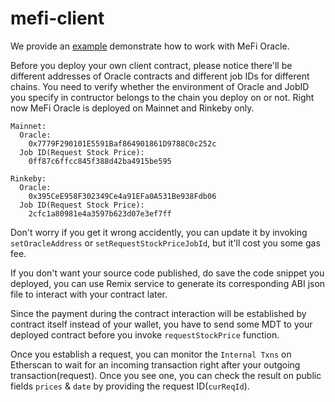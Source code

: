 # mefi-client


  We provide an [example](https://github.com/measurabledatatoken/mefi-client/blob/main/contract/mefi/example/MefiOracleConsumer.sol) demonstrate how to work with MeFi Oracle.
  
  Before you deploy your own client contract, please notice there'll be different addresses of Oracle contracts and different job IDs for different chains. You need to verify whether the environment of Oracle and JobID you specify in contructor belongs to the chain you deploy on or not. Right now MeFi Oracle is deployed on Mainnet and Rinkeby only. 
  
  ```
  Mainnet:
    Oracle:
      0x7779F290101E5591Baf864901861D9788C0c252c
    Job ID(Request Stock Price):
      0ff87c6ffcc845f388d42ba4915be595
  ```
  
  ```
  Rinkeby:
    Oracle:
      0x395CeE958F302349Ce4a91EFa0A531Be938Fdb06
    Job ID(Request Stock Price):
      2cfc1a80981e4a3597b623d07e3ef7ff
  ```

  Don't worry if you get it wrong accidently, you can update it by invoking `setOracleAddress` or `setRequestStockPriceJobId`, but it'll cost you some gas fee.
  
  If you don't want your source code published, do save the code snippet you deployed, you can use Remix service to generate its corresponding ABI json file to interact with your contract later.
  
  Since the payment during the contract interaction will be established by contract itself instead of your wallet, you have to send some MDT to your deployed contract before you invoke `requestStockPrice` function.
  
  Once you establish a request, you can monitor the `Internal Txns` on Etherscan to wait for an incoming transaction right after your outgoing transaction(request). Once you see one, you can check the result on public fields `prices` & `date` by providing the request ID(`curReqId`).
